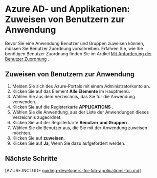 <properties
    pageTitle="Azure AD- und Applikationen: Zuweisen von Benutzern zur Anwendung | Microsoft Azure"
    description="Wie Sie Benutzer Zuordnung für Azure Applications implementieren."
    services="active-directory"
    documentationCenter=""
    authors="femila"
    manager="femila"
    editor=""/>

<tags
    ms.service="active-directory"
    ms.workload="identity"
    ms.tgt_pltfrm="na"
    ms.devlang="na"
    ms.topic="article"
    ms.date="08/15/2015"
    ms.author="inhenk"/>

# <a name="azure-ad-and-applications-assigning-users-to-an-application"></a>Azure AD- und Applikationen: Zuweisen von Benutzern zur Anwendung
Bevor Sie eine Anwendung Benutzer und Gruppen zuweisen können, müssen Sie Benutzer Zuordnung vorschreiben.  Erfahren Sie, wie Sie benötigen Benutzer Zuordnung finden Sie im Artikel [Mit Anforderung der Benutzer Zuordnung](active-directory-applications-guiding-developers-requiring-user-assignment.md) .

## <a name="assigning-users-to-an-application"></a>Zuweisen von Benutzern zur Anwendung
1. Melden Sie sich des Azure-Portals mit einem Administratorkonto an.
2. Klicken Sie auf das Element **Alle Elemente** im Hauptmenü.
3. Wählen Sie aus dem Verzeichnis, das Sie für die Anwendung verwenden.
4. Klicken Sie auf die Registerkarte **APPLICATIONS** .
5. Wählen Sie die Anwendung, aus der Liste der Anwendungen dieses Verzeichnis zugeordnet.
6. Klicken Sie auf der Registerkarte **Benutzer und Gruppen** .
8. Wählen Sie die Benutzer aus, die Sie mit der Anwendung zuweisen möchten.
9. Klicken Sie auf **zuweisen**.
10. Klicken Sie auf **Ja,** Wenn Sie dazu aufgefordert werden.

## <a name="next-steps"></a>Nächste Schritte
[AZURE.INCLUDE [guiding-developers-for-lob-applications-toc.md](../../includes/active-directory-applications-guiding-developers-for-lob-applications-toc.md)]
